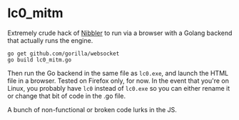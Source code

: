 # lc0_mitm

Extremely crude hack of [Nibbler](https://github.com/fohristiwhirl/nibbler) to run via a browser with a Golang backend that actually runs the engine.

```
go get github.com/gorilla/websocket
go build lc0_mitm.go
```

Then run the Go backend in the same file as `lc0.exe`, and launch the HTML file in a browser. Tested on Firefox only, for now. In the event that you're on Linux, you probably have `lc0` instead of `lc0.exe` so you can either rename it or change that bit of code in the .go file.

A bunch of non-functional or broken code lurks in the JS.
